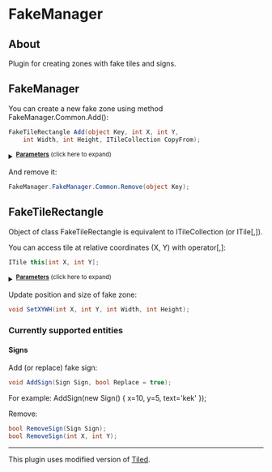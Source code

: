 # FakeManager

## About
Plugin for creating zones with fake tiles and signs.

## FakeManager
You can create a new fake zone using method FakeManager.Common.Add():
```cs
FakeTileRectangle Add(object Key, int X, int Y,
	int Width, int Height, ITileCollection CopyFrom);
```
<details><summary> <sup><b><ins>Parameters</ins></b> (click here to expand)</sup> </summary>
<p>

* object **Key**
	* Unique identifier.
* [ITileCollection **CopyFrom**]
	* Tiles to copy from if specified.

</p>
</details>

And remove it:
```cs
FakeManager.FakeManager.Common.Remove(object Key);
```

## FakeTileRectangle
Object of class FakeTileRectangle is equivalent to ITileCollection (or ITile[,]).

You can access tile at relative coordinates (X, Y) with operator[,]:
```cs
ITile this[int X, int Y];
```
<details><summary> <sup><b><ins>Parameters</ins></b> (click here to expand)</sup> </summary>
<p>

* int **X**
	* Horizontal coordinate relative to left border of rectangle.
* int **Y**
	* Vertical coordinate relative to top border of rectangle.

</p>
</details>

Update position and size of fake zone:
```cs
void SetXYWH(int X, int Y, int Width, int Height);
```

### Currently supported entities

#### Signs

Add (or replace) fake sign:
```cs
void AddSign(Sign Sign, bool Replace = true);
```
For example: AddSign(new Sign() { x=10, y=5, text='kek' });

Remove:
```cs
bool RemoveSign(Sign Sign);
bool RemoveSign(int X, int Y);
```

***

This plugin uses modified version of [Tiled](https://github.com/thanatos-tshock/Tiled).